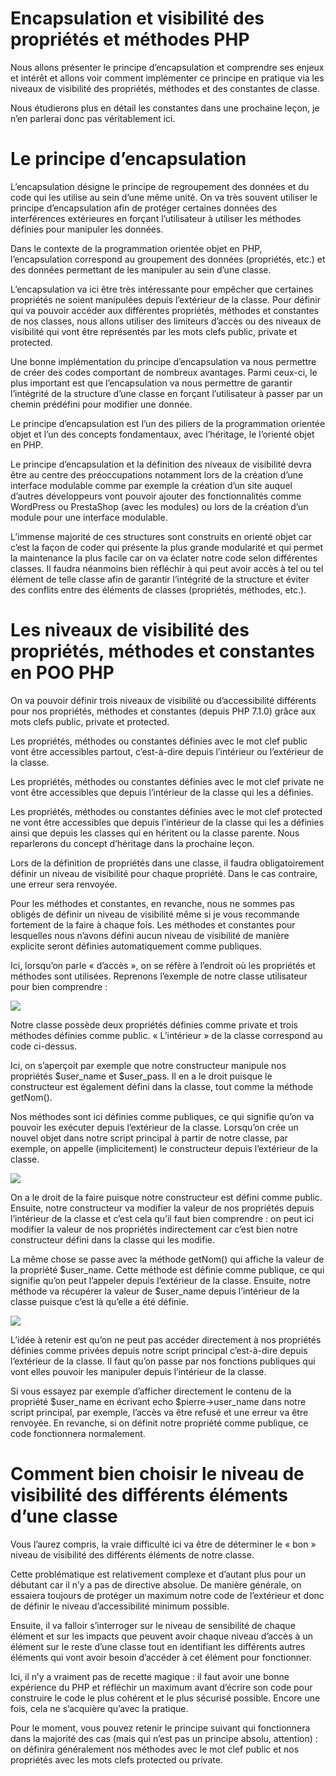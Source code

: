 # Encapsulation et visibilité des propriétés et méthodes PHP
Nous allons présenter le principe d’encapsulation et comprendre ses enjeux et intérêt et allons voir comment implémenter ce principe en pratique via les niveaux de visibilité des propriétés, méthodes et des constantes de classe.

Nous étudierons plus en détail les constantes dans une prochaine leçon, je n’en parlerai donc pas véritablement ici. 

# Le principe d’encapsulation

L’encapsulation désigne le principe de regroupement des données et du code qui les utilise au sein d’une même unité. On va très souvent utiliser le principe d’encapsulation afin de protéger certaines données des interférences extérieures en forçant l’utilisateur à utiliser les méthodes définies pour manipuler les données.

Dans le contexte de la programmation orientée objet en PHP, l’encapsulation correspond au groupement des données (propriétés, etc.) et des données permettant de les manipuler au sein d’une classe.

L’encapsulation va ici être très intéressante pour empêcher que certaines propriétés ne soient manipulées depuis l’extérieur de la classe. Pour définir qui va pouvoir accéder aux différentes propriétés, méthodes et constantes de nos classes, nous allons utiliser des limiteurs d’accès ou des niveaux de visibilité qui vont être représentés par les mots clefs public, private et protected.

Une bonne implémentation du principe d’encapsulation va nous permettre de créer des codes comportant de nombreux avantages. Parmi ceux-ci, le plus important est que l’encapsulation va nous permettre de garantir l’intégrité de la structure d’une classe en forçant l’utilisateur à passer par un chemin prédéfini pour modifier une donnée.

Le principe d’encapsulation est l’un des piliers de la programmation orientée objet et l’un des concepts fondamentaux, avec l’héritage, le l’orienté objet en PHP.

Le principe d’encapsulation et la définition des niveaux de visibilité devra être au centre des préoccupations notamment lors de la création d’une interface modulable comme par exemple la création d’un site auquel d’autres développeurs vont pouvoir ajouter des fonctionnalités comme WordPress ou PrestaShop (avec les modules) ou lors de la création d’un module pour une interface modulable.

L’immense majorité de ces structures sont construits en orienté objet car c’est la façon de coder qui présente la plus grande modularité et qui permet la maintenance la plus facile car on va éclater notre code selon différentes classes. Il faudra néanmoins bien réfléchir à qui peut avoir accès à tel ou tel élément de telle classe afin de garantir l’intégrité de la structure et éviter des conflits entre des éléments de classes (propriétés, méthodes, etc.).

# Les niveaux de visibilité des propriétés, méthodes et constantes en POO PHP

On va pouvoir définir trois niveaux de visibilité ou d’accessibilité différents pour nos propriétés, méthodes et constantes (depuis PHP 7.1.0) grâce aux mots clefs public, private et protected.

Les propriétés, méthodes ou constantes définies avec le mot clef public vont être accessibles partout, c’est-à-dire depuis l’intérieur ou l’extérieur de la classe.

Les propriétés, méthodes ou constantes définies avec le mot clef private ne vont être accessibles que depuis l’intérieur de la classe qui les a définies.

Les propriétés, méthodes ou constantes définies avec le mot clef protected ne vont être accessibles que depuis l’intérieur de la classe qui les a définies ainsi que depuis les classes qui en héritent ou la classe parente. Nous reparlerons du concept d’héritage dans la prochaine leçon.

Lors de la définition de propriétés dans une classe, il faudra obligatoirement définir un niveau de visibilité pour chaque propriété. Dans le cas contraire, une erreur sera renvoyée.

Pour les méthodes et constantes, en revanche, nous ne sommes pas obligés de définir un niveau de visibilité même si je vous recommande fortement de la faire à chaque fois. Les méthodes et constantes pour lesquelles nous n’avons défini aucun niveau de visibilité de manière explicite seront définies automatiquement comme publiques.

Ici, lorsqu’on parle « d’accès », on se réfère à l’endroit où les propriétés et méthodes sont utilisées. Reprenons l’exemple de notre classe utilisateur pour bien comprendre :

![](https://www.pierre-giraud.com/wp-content/uploads/2019/05/php-objet-visibilite-methode-propriete-encapsulation.png)

Notre classe possède deux propriétés définies comme private et trois méthodes définies comme public. « L’intérieur » de la classe correspond au code ci-dessus.

Ici, on s’aperçoit par exemple que notre constructeur manipule nos propriétés $user_name et $user_pass. Il en a le droit puisque le constructeur est également défini dans la classe, tout comme la méthode getNom().

Nos méthodes sont ici définies comme publiques, ce qui signifie qu’on va pouvoir les exécuter depuis l’extérieur de la classe. Lorsqu’on crée un nouvel objet dans notre script principal à partir de notre classe, par exemple, on appelle (implicitement) le constructeur depuis l’extérieur de la classe.

![](https://www.pierre-giraud.com/wp-content/uploads/2019/05/php-objet-acces-visibilite-methode-propriete-encapsulation.png)

On a le droit de la faire puisque notre constructeur est défini comme public. Ensuite, notre constructeur va modifier la valeur de nos propriétés depuis l’intérieur de la classe et c’est cela qu’il faut bien comprendre : on peut ici modifier la valeur de nos propriétés indirectement car c’est bien notre constructeur défini dans la classe qui les modifie.

La même chose se passe avec la méthode getNom() qui affiche la valeur de la propriété $user_name. Cette méthode est définie comme publique, ce qui signifie qu’on peut l’appeler depuis l’extérieur de la classe. Ensuite, notre méthode va récupérer la valeur de $user_name depuis l’intérieur de la classe puisque c’est là qu’elle a été définie.

![](https://www.pierre-giraud.com/wp-content/uploads/2019/05/php-objet-acces-visibilite-methode-propriete-encapsulation-resultat.png)

L’idée à retenir est qu’on ne peut pas accéder directement à nos propriétés définies comme privées depuis notre script principal c’est-à-dire depuis l’extérieur de la classe. Il faut qu’on passe par nos fonctions publiques qui vont elles pouvoir les manipuler depuis l’intérieur de la classe.

Si vous essayez par exemple d’afficher directement le contenu de la propriété $user_name en écrivant echo $pierre->user_name dans notre script principal, par exemple, l’accès va être refusé et une erreur va être renvoyée. En revanche, si on définit notre propriété comme publique, ce code fonctionnera normalement.

# Comment bien choisir le niveau de visibilité des différents éléments d’une classe

Vous l’aurez compris, la vraie difficulté ici va être de déterminer le « bon » niveau de visibilité des différents éléments de notre classe.

Cette problématique est relativement complexe et d’autant plus pour un débutant car il n’y a pas de directive absolue. De manière générale, on essaiera toujours de protéger un maximum notre code de l’extérieur et donc de définir le niveau d’accessibilité minimum possible.

Ensuite, il va falloir s’interroger sur le niveau de sensibilité de chaque élément et sur les impacts que peuvent avoir chaque niveau d’accès à un élément sur le reste d’une classe tout en identifiant les différents autres éléments qui vont avoir besoin d’accéder à cet élément pour fonctionner.

Ici, il n’y a vraiment pas de recette magique : il faut avoir une bonne expérience du PHP et réfléchir un maximum avant d’écrire son code pour construire le code le plus cohérent et le plus sécurisé possible. Encore une fois, cela ne s’acquière qu’avec la pratique.

Pour le moment, vous pouvez retenir le principe suivant qui fonctionnera dans la majorité des cas (mais qui n’est pas un principe absolu, attention) : on définira généralement nos méthodes avec le mot clef public et nos propriétés avec les mots clefs protected ou private. 
